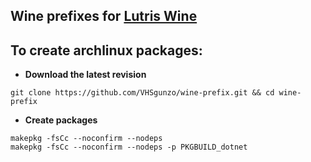 ## Wine prefixes for [Lutris Wine](https://github.com/VHSgunzo/lutris-wine)

## To create archlinux packages:
* **Download the latest revision**
```
git clone https://github.com/VHSgunzo/wine-prefix.git && cd wine-prefix
```

* **Create packages**
```
makepkg -fsCc --noconfirm --nodeps
makepkg -fsCc --noconfirm --nodeps -p PKGBUILD_dotnet
```
